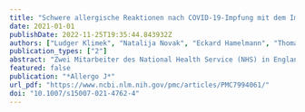 ```yaml
---
title: "Schwere allergische Reaktionen nach COVID-19-Impfung mit dem Impfstoff von Pfizer/BioNTech in Großbritannien und USA"
date: 2021-01-01
publishDate: 2022-11-25T19:35:44.843932Z
authors: ["Ludger Klimek", "Natalija Novak", "Eckard Hamelmann", "Thomas Werfel", "Martin Wagenmann", "Christian Taube", "Andrea Bauer", "Hans F. Merk", "Uta Rabe", "Kirsten Jung", "Wolfgang W. Schlenter", "Johannes Ring", "Adam M. Chaker", "Wolfgang Wehrmann", "Sven Becker", "Norbert K. Mülleneisen", "Katja Nemat", "Wolfgang Czech", "Holger Wrede", "Randolf Brehler", "Thomas Fuchs", "Thilo Jakob", "Tobias Ankermann", "Sebastian M. Schmidt", "Michael Gerstlauer", "Christian Vogelberg", "Torsten Zuberbier", "Karin Hartmann", "Margitta Worm"]
publication_types: ["2"]
abstract: "Zwei Mitarbeiter des National Health Service (NHS) in England entwickelten nach der Verabreichung des BNT162b2-Impfstoffs von BionNTech gegen COVID-19 schwere allergische Reaktionen. Die britische Fachinformation für den BNT162b2-Impfstoff enthält bereits Hinweise auf eine Kontraindikation zur Anwendung bei Personen, die allergisch auf den Impfstoff oder einen seiner Bestandteile reagiert haben. Als Vorsichtsmaßnahme hat die englische Regulationsbehörde für Arzneimittel und Gesundheitsprodukte (MHRA) eine vorläufige Anleitung herausgegeben, \"Patienten mit schweren Allergien\" grundsätzlich nicht zu impfen. Allergische Reaktionen auf Impfstoffe sind sehr selten, aber Impfstoffkomponenten verursachen bekanntermaßen allergische Reaktionen. BNT162b2 ist ein Impfstoff, der auf einer in Lipidnanopartikel eingebetteten mRNA basiert und mit weiteren Substanzen angereichert wird, um den Transport in die Zellen zu ermöglichen. In der zentralen klinischen Phase-III-Studie wurde der BNT162b2-Impfstoff im Allgemeinen gut vertragen. Impfstoffe gelten als eine der wirksamsten Maßnahmen im Bereich der öffentlichen Gesundheit. Schwere allergische Reaktionen auf Impfstoffe sind selten, können jedoch lebensbedrohlich sein. Es ist ratsam, die Impfteams auf diese Gefahr aufmerksam zu machen und angemessene Vorsichtsmaßnahmen zu treffen, während mehr Erfahrungen mit dem neuen Impfstoff gesammelt werden."
featured: false
publication: "*Allergo J*"
url_pdf: "https://www.ncbi.nlm.nih.gov/pmc/articles/PMC7994061/"
doi: "10.1007/s15007-021-4762-4"
---
```


